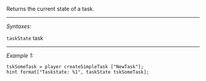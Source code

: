 Returns the current state of a task.


---
*Syntaxes:*

`taskState` task

---
*Example 1:*

```sqf
tskSomeTask = player createSimpleTask ["NewTask"];
hint format["Taskstate: %1", taskState tskSomeTask];
```